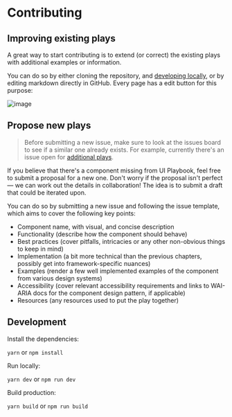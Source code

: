 # Contributing

## Improving existing plays

A great way to start contributing is to extend (or correct) the existing plays with additional examples or information.

You can do so by either cloning the repository, and [developing locally](#development), or by editing markdown directly in GitHub. Every page has a edit button for this purpose:

![image](https://user-images.githubusercontent.com/23662329/88210127-5dbdd180-cc5c-11ea-80fa-b814a4adc782.png)

## Propose new plays

> Before submitting a new issue, make sure to look at the issues board to see if a similar one already exists.
> For example, currently there's an issue open for [additional plays](https://github.com/raunofreiberg/ui-playbook/issues/17).

If you believe that there's a component missing from UI Playbook, feel free to submit a proposal for a new one.
Don't worry if the proposal isn't perfect — we can work out the details in collaboration! The idea is to submit a draft that could be iterated upon.

You can do so by submitting a new issue and following the issue template, which aims to cover the following key points:

- Component name, with visual, and concise description
- Functionality (describe how the component should behave)
- Best practices (cover pitfalls, intricacies or any other non-obvious things to keep in mind)
- Implementation (a bit more technical than the previous chapters, possibly get into framework-specific nuances)
- Examples (render a few well implemented examples of the component from various design systems)
- Accessibility (cover relevant accessibility requirements and links to WAI-ARIA docs for the component design pattern, if applicable)
- Resources (any resources used to put the play together)

## Development

Install the dependencies:

`yarn` or `npm install`

Run locally:

`yarn dev` or `npm run dev`

Build production:

`yarn build` or `npm run build`
